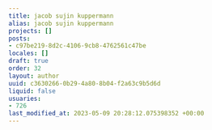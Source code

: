 ```yaml
---
title: jacob sujin kuppermann
alias: jacob sujin kuppermann
projects: []
posts:
- c97be219-8d2c-4106-9cb8-4762561c47be
locales: []
draft: true
order: 32
layout: author
uuid: c3630266-0b29-4a80-8b04-f2a63c9b5d6d
liquid: false
usuaries:
- 726
last_modified_at: 2023-05-09 20:28:12.075398352 +00:00
---
```


<p style="text-align:start"></p>